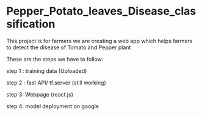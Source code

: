 # Pepper_Potato_leaves_Disease_classification

This project is for farmers we are creating a web app which helps farmers to detect the disease of Tomato and Pepper plant

These are the steps we have to follow:

step 1 : training data (Uploaded)

step 2 : fast API/ tf.server (still working)

step 3: Webpage (react.js)

step 4: model deployment on google
